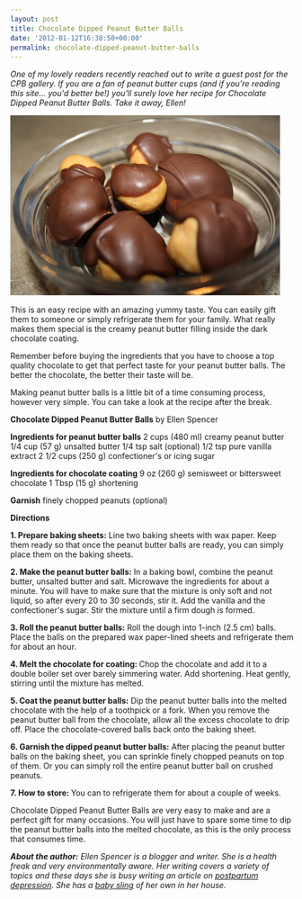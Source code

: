 ```yaml
---
layout: post
title: Chocolate Dipped Peanut Butter Balls
date: '2012-01-12T16:38:50+00:00'
permalink: chocolate-dipped-peanut-butter-balls
---
```

<em>One of my lovely readers recently reached out to write a guest post for the CPB gallery. If you are a fan of peanut butter cups (and if you're reading this site… you'd better be!) you'll surely love her recipe for Chocolate Dipped Peanut Butter Balls. Take it away, Ellen!</em>

<a href="images/uploads/2012/01/Pic1.jpg"><img src="images/uploads/2012/01/Pic1.jpg" alt="" title="chocolate coated peanut butter balls" width="480" height="320" class="alignnone size-full wp-image-2605" /></a>

This is an easy recipe with an amazing yummy taste. You can easily gift them to someone or simply refrigerate them for your family. What really makes them special is the creamy peanut butter filling inside the dark chocolate coating.

Remember before buying the ingredients that you have to choose a top quality chocolate to get that perfect taste for your peanut butter balls. The better the chocolate, the better their taste will be.

Making peanut butter balls is a little bit of a time consuming process, however very simple. You can take a look at the recipe after the break.

<!--more-->

<strong>Chocolate Dipped Peanut Butter Balls</strong>
by Ellen Spencer

<strong>Ingredients for peanut butter balls</strong>
2 cups (480 ml) creamy peanut butter
1/4 cup (57 g) unsalted butter
1/4 tsp salt (optional)
1/2 tsp pure vanilla extract
2 1/2 cups (250 g) confectioner's or icing sugar

<strong>Ingredients for chocolate coating</strong>
9 oz (260 g) semisweet or bittersweet chocolate
1 Tbsp (15 g) shortening

<strong>Garnish</strong>
finely chopped peanuts (optional)

<strong>Directions</strong>

<strong>1. Prepare baking sheets:</strong> Line two baking sheets with wax paper. Keep them ready so that once the peanut butter balls are ready, you can simply place them on the baking sheets.

<strong>2. Make the peanut butter balls:</strong> In a baking bowl, combine the peanut butter, unsalted butter and salt. Microwave the ingredients for about a minute. You will have to make sure that the mixture is only soft and not liquid, so after every 20 to 30 seconds, stir it. Add the vanilla and the confectioner's sugar. Stir the mixture until a firm dough is formed.

<strong>3. Roll the peanut butter balls:</strong> Roll the dough into 1-inch (2.5 cm) balls. Place the balls on the prepared wax paper-lined sheets and refrigerate them for about an hour.

<strong>4. Melt the chocolate for coating: </strong>Chop the chocolate and add it to a double boiler set over barely simmering water. Add shortening. Heat gently, stirring until the mixture has melted.

<strong>5. Coat the peanut butter balls:</strong> Dip the peanut butter balls into the melted chocolate with the help of a toothpick or a fork. When you remove the peanut butter ball from the chocolate, allow all the excess chocolate to drip off. Place the chocolate-covered balls back onto the baking sheet.

<strong>6. Garnish the dipped peanut butter balls:</strong> After placing the peanut butter balls on the baking sheet, you can sprinkle finely chopped peanuts on top of them. Or you can simply roll the entire peanut butter ball on crushed peanuts.

<strong>7. How to store: </strong>You can to refrigerate them for about a couple of weeks.

Chocolate Dipped Peanut Butter Balls are very easy to make and are a perfect gift for many occasions. You will just have to spare some time to dip the peanut butter balls into the melted chocolate, as this is the only process that consumes time.

<em><strong>About the author:</strong> Ellen Spencer is a blogger and writer. She is a health freak and very environmentally aware. Her writing covers a variety of topics and these days she is busy writing an article on <a href="http://www.diyhealth.com/11-natural-ways-fight-postpartum-depression.html">postpartum depression</a>. She has a <a href="http://www.parentingclan.com/baby-sling1.html">baby sling</a> of her own in her house.</em>
